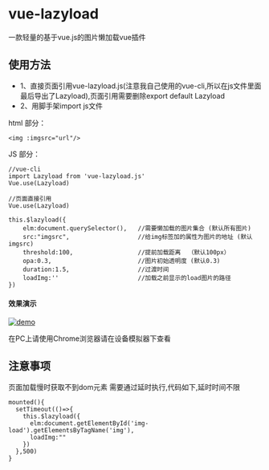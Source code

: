 # vue-lazyload
一款轻量的基于vue.js的图片懒加载vue插件
## 使用方法 
* 1、直接页面引用vue-lazyload.js(注意我自己使用的vue-cli,所以在js文件里面最后导出了Lazyload),页面引用需要删除export default Lazyload
* 2、用脚手架import js文件


html 部分：
```
<img :imgsrc="url"/>
```
JS 部分：

```
//vue-cli
import Lazyload from 'vue-lazyload.js'
Vue.use(Lazyload)

//页面直接引用
Vue.use(Lazyload)

this.$lazyload({
    elm:document.querySelector(),   //需要懒加载的图片集合 (默认所有图片)
    src:"imgsrc",	                //给img标签加的属性为图片的地址 (默认imgsrc)
    threshold:100,	                //提前加载距离  （默认100px）
    opa:0.3,		                //图片初始透明度 (默认0.3)
    duration:1.5,	                //过渡时间
    loadImg:''                      //加载之前显示的load图片的路径
})
```
#### 效果演示
[![demo](http://mp.hks360.com:13001/cnode/static/img/erwei.png)](http://mp.hks360.com:13001/cnode/#)

在PC上请使用Chrome浏览器请在设备模拟器下查看
## 注意事项
页面加载慢时获取不到dom元素 需要通过延时执行,代码如下,延时时间不限
```
mounted(){
  setTimeout(()=>{
    this.$lazyload({
      elm:document.getElementById('img-load').getElementsByTagName('img'),
      loadImg:""
    })
  },500)
}
```
